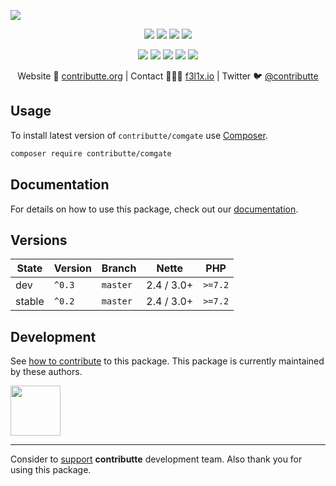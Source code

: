 ![](https://heatbadger.now.sh/github/readme/contributte/comgate/)

<p align=center>
    <a href="https://github.com/contributte/comgate/actions"><img src="https://badgen.net/github/checks/contributte/comgate"></a>
    <a href="https://coveralls.io/r/contributte/comgate"><img src="https://badgen.net/coveralls/c/github/contributte/comgate"></a>
    <a href="https://packagist.org/packages/contributte/comgate"><img src="https://badgen.net/packagist/dm/contributte/comgate"></a>
    <a href="https://packagist.org/packages/contributte/comgate"><img src="https://badgen.net/packagist/v/contributte/comgate"></a>
</p>
<p align=center>
    <a href="https://packagist.org/packages/contributte/comgate"><img src="https://badgen.net/packagist/php/contributte/comgate"></a>
    <a href="https://github.com/contributte/comgate"><img src="https://badgen.net/github/license/contributte/comgate"></a>
    <a href="https://bit.ly/ctteg"><img src="https://badgen.net/badge/support/gitter/cyan"></a>
    <a href="https://bit.ly/cttfo"><img src="https://badgen.net/badge/support/forum/yellow"></a>
    <a href="https://contributte.org/partners.html"><img src="https://badgen.net/badge/sponsor/donations/F96854"></a>
</p>

<p align=center>
    Website 🚀 <a href="https://contributte.org">contributte.org</a> | Contact 👨🏻‍💻 <a href="https://f3l1x.io">f3l1x.io</a> | Twitter 🐦 <a href="https://twitter.com/contributte">@contributte</a>
</p>

## Usage

To install latest version of `contributte/comgate` use [Composer](https://getcomposer.org).

```bash
composer require contributte/comgate
```

## Documentation

For details on how to use this package, check out our [documentation](.docs).

## Versions

| State       | Version | Branch   | Nette       | PHP      |
|-------------|---------|----------|-------------|----------|
| dev         | `^0.3`  | `master` | 2.4 / 3.0+  | `>=7.2`  |
| stable      | `^0.2`  | `master` | 2.4 / 3.0+  | `>=7.2`  |

## Development

See [how to contribute](https://contributte.org) to this package. This package is currently maintained by these authors.

<a href="https://github.com/f3l1x">
    <img width="80" height="80" src="https://avatars.githubusercontent.com/f3l1x">
</a>

-----

Consider to [support](https://contributte.org/partners) **contributte** development team.
Also thank you for using this package.
